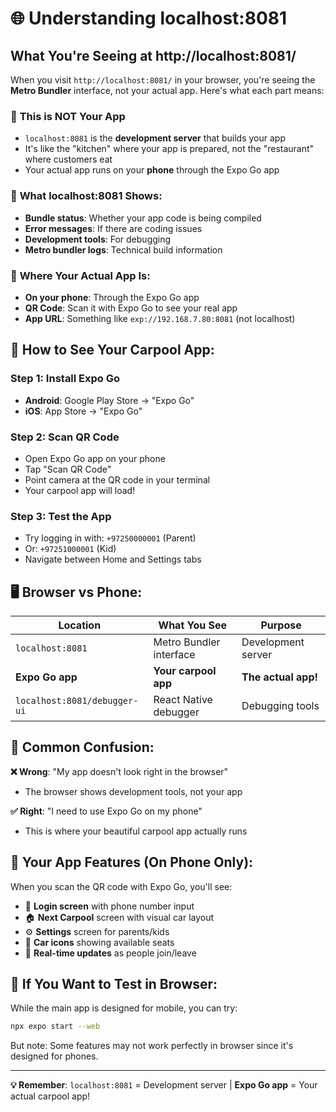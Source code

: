 # 🌐 Understanding localhost:8081

## What You're Seeing at http://localhost:8081/

When you visit `http://localhost:8081/` in your browser, you're seeing the **Metro Bundler** interface, not your actual app. Here's what each part means:

### 📱 **This is NOT Your App**
- `localhost:8081` is the **development server** that builds your app
- It's like the "kitchen" where your app is prepared, not the "restaurant" where customers eat
- Your actual app runs on your **phone** through the Expo Go app

### 🔧 **What localhost:8081 Shows:**
- **Bundle status**: Whether your app code is being compiled
- **Error messages**: If there are coding issues
- **Development tools**: For debugging
- **Metro bundler logs**: Technical build information

### 📱 **Where Your Actual App Is:**
- **On your phone**: Through the Expo Go app
- **QR Code**: Scan it with Expo Go to see your real app
- **App URL**: Something like `exp://192.168.7.80:8081` (not localhost)

## 🎯 **How to See Your Carpool App:**

### Step 1: Install Expo Go
- **Android**: Google Play Store → "Expo Go"
- **iOS**: App Store → "Expo Go"

### Step 2: Scan QR Code
- Open Expo Go app on your phone
- Tap "Scan QR Code" 
- Point camera at the QR code in your terminal
- Your carpool app will load!

### Step 3: Test the App
- Try logging in with: `+97250000001` (Parent)
- Or: `+97251000001` (Kid)
- Navigate between Home and Settings tabs

## 🖥️ **Browser vs Phone:**

| Location | What You See | Purpose |
|----------|-------------|---------|
| `localhost:8081` | Metro Bundler interface | Development server |
| **Expo Go app** | **Your carpool app** | **The actual app!** |
| `localhost:8081/debugger-ui` | React Native debugger | Debugging tools |

## 🚫 **Common Confusion:**

**❌ Wrong**: "My app doesn't look right in the browser"
- The browser shows development tools, not your app

**✅ Right**: "I need to use Expo Go on my phone"
- This is where your beautiful carpool app actually runs

## 🎉 **Your App Features (On Phone Only):**

When you scan the QR code with Expo Go, you'll see:
- 🔐 **Login screen** with phone number input
- 🏠 **Next Carpool** screen with visual car layout
- ⚙️ **Settings** screen for parents/kids
- 🚗 **Car icons** showing available seats
- 👥 **Real-time updates** as people join/leave

## 🔧 **If You Want to Test in Browser:**

While the main app is designed for mobile, you can try:
```bash
npx expo start --web
```
But note: Some features may not work perfectly in browser since it's designed for phones.

---

**💡 Remember**: `localhost:8081` = Development server | **Expo Go app** = Your actual carpool app!


